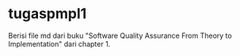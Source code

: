 # tugaspmpl1
Berisi file md dari buku "Software Quality Assurance From Theory to Implementation" dari chapter 1.
